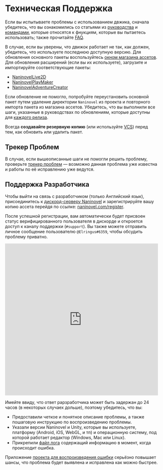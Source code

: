 # Техническая Поддержка

Если вы испытываете проблемы с использованием двжика, сначала убедитесь, что вы ознакомились со статьями из [руководства](/guide/) и [командами](/api/), которые относятся к фнукциям, которые вы пытаетесь использовать; также прочитайте [FAQ](/faq/).

В случае, если вы уверены, что движок работает не так, как должен, убедитесь, что используете последнюю доступную версию. Для обновления основного пакеты воспользуйтесь [окном магазина ассетов](https://docs.unity3d.com/Manual/AssetStore.html). Для обновления расширений (если вы их используете), загрузите и импортируйте соответствующие пакеты:

- [NaninovelLive2D](https://github.com/Elringus/NaninovelLive2D/raw/master/NaninovelLive2D.unitypackage)
- [NaninovelPlayMaker](https://github.com/Elringus/NaninovelPlayMaker/raw/master/NaninovelPlayMaker.unitypackage)
- [NaninovelAdventureCreator](https://github.com/Elringus/NaninovelAdventureCreator/raw/master/NaninovelAdventureCreator.unitypackage)

Если обновление не помогло, попробуйте переустановить основной пакет путем удаление директории `Naninovel` из проекта и повторного импорта пакета из магазина ассетов. Убедитесь, что вы выполнили все шаги, указанные в руководствах по обновлениям, которые доступны для [каждого релиза](https://github.com/Elringus/NaninovelWeb/releases).

Всегда **создавайте резервную копию** (или используйте [VCS](https://en.wikipedia.org/wiki/Version_control)) перед тем, как обновить или удалить пакет.

## Трекер Проблем

В случае, если вышеописанные шаги не помогли решить проблему, проверьте [трекер проблем](https://github.com/Elringus/NaninovelWeb/issues?q=is%3Aissue+label%3Abug) — возможно данная проблема уже известна и работы по её исправлению уже ведутся.

## Поддержка Разработчика

Чтобы выйти на связь с разработчиком (только Английский язык), присоединитесь к [дискорд-серверу Naninovel](https://discord.gg/BfkNqem) и зарегистрируйте вашу копию ассета перейдя по ссылке: [naninovel.com/register](https://naninovel.com/register/).

После успешной регистрации, вам автоматически будет присвоен статус верифицированного пользователя в дискорде и откроется доступ к каналу поддержки (`#support`). Вы также можете отправить личное сообщение пользователю `@Elringus#6359`, чтобы обсудить проблему приватно.

<iframe src="https://discordapp.com/widget?id=545676116871086080&theme=dark" width="100%" height="500" allowtransparency="true" frameborder="0"></iframe>

Имейте ввиду, что ответ рарзработчика может быть задержан до 24 часов (в некоторых случаех дольше), поэтому убедитесь, что вы:
 - Предоставили четкое и понятное описание проблемы, а также пошаговую инструкцию по воспроизведению проблемы.
 - Указали версии Naninovel и Unity, которые вы используете, платформу (Android, iOS, WebGL, и тп) и операционную систему, под которой работает редактор (Windows, Mac или Linux).
 - Прикрепили [файл лога](https://docs.unity3d.com/Manual/LogFiles.html) содержащий информацию в момент, когда происходит ошибка.

Приложение [проекта для воспроизведения ошибки](/support/#reproduction-project) серьёзно повышает шансы, что проблема будет выявлена и исправлена как можно быстрее.
